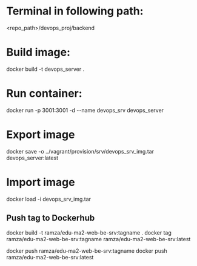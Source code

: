 # Terminal in following path:

<repo_path>/devops_proj/backend

# Build image:

docker build -t devops_server .

# Run container:

docker run -p 3001:3001 -d --name devops_srv devops_server

# Export image

docker save -o ../vagrant/provision/srv/devops_srv_img.tar devops_server:latest

# Import image

docker load -i devops_srv_img.tar

## Push tag to Dockerhub

docker build -t ramza/edu-ma2-web-be-srv:tagname .
docker tag ramza/edu-ma2-web-be-srv:tagname ramza/edu-ma2-web-be-srv:latest

docker push ramza/edu-ma2-web-be-srv:tagname
docker push ramza/edu-ma2-web-be-srv:latest
